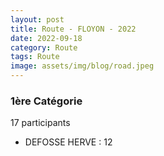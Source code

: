 ```yaml
---
layout: post
title: Route - FLOYON - 2022
date: 2022-09-18
category: Route
tags: Route
image: assets/img/blog/road.jpeg
---
```


### 1ère Catégorie
17 participants
- DEFOSSE HERVE : 12

